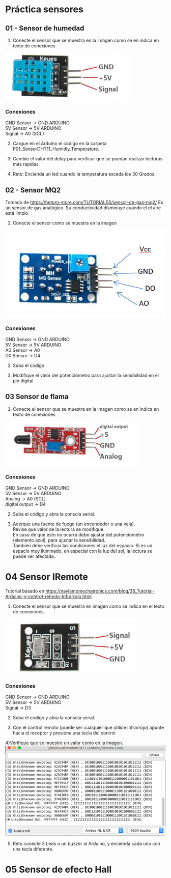 # Práctica sensores

## 01 - Sensor de humedad

1. Conecte el sensor que se muestra en la imagen como se en indica en texto de conexiones

<img src="Images/01.png"/>

### Conexiones
GND Sensor -> GND ARDUINO <br>
5V Sensor -> 5V ARDUINO	<br>
Signal -> A0 (SCL)<br>

2. Cargue en el Arduino el codigo en la carpeta P01\_SensorDHT11\_Humidiy\_Temperature.


3. Cambie el valor del delay para verificar que se puedan realizar lecturas más rapidas.

4. Reto: Encienda un led cuando la temperatura exceda los 30 Grados.

## 02 -  Sensor MQ2
Tomado de <https://hetpro-store.com/TUTORIALES/sensor-de-gas-mq2/>
Es un sensor de gas analógico. Su conductividad disminuye cuando el el aire está limpio.

1. Conecte el sensor como se muestra en la imagen

<img src="Images/02.png"/>

### Conexiones 
GND Sensor -> GND ARDUINO <br>
5V Sensor -> 5V ARDUINO<br>
A0 Sensor -> A0<br>
D0 Sensor -> D4<br>

2. Suba el código 

3. Modifique el valor del potenciómetro para ajustar la sensibilidad en el pin digital.

## 03 Sensor de flama

1. Conecte el sensor que se muestra en la imagen como se en indica en texto de conexiones

<img src="Images/03.png"/>

### Conexiones
GND Sensor -> GND ARDUINO <br>
5V Sensor -> 5V ARDUINO	<br>
Analog -> A0 (SCL)<br>
digital output -> D4

2. Suba el código y abra la consola serial.
 
3. Acerque una fuente de fuego (un encendedor o una vela). <br>
Revise que valor de la lectura se modifique. <br>
En caso de que esto no ocurra debe ajustar del potenciometro (elemento azul), para ajustar la sensibilidad. <br>
También debe verificar las condiciones el luz del espacio. Si es un espacio muy iluminado, en especial con la luz del sol, la lectura se puede ver afectada.


# 04 Sensor IRemote
Tutorial básado en <https://naylampmechatronics.com/blog/36_Tutorial-Arduino-y-control-remoto-Infrarrojo.html> <br>

1) Conecte el sensor que se muestra en imagen como se indica en el texto de conexiones.

<img src="Images/04.png"/>

### Conexiones
GND Sensor -> GND ARDUINO <br>
5V Sensor -> 5V ARDUINO	<br>
Signal -> D3 <br>

2) Suba el código y abra la consola serial.

3) Con el control remoto (puede ser cualquier que utilice infrarrojo) apunte hacia el receptor y presione una tecla del control

4)Verifique que se muestre un valor como en la imagen.
<img src="Images/04B.png"/>

5) Reto  conecte 3 Leds o un buzzer al Arduino, y encienda cada uno con una tecla diferente.

# 05 Sensor de efecto Hall






